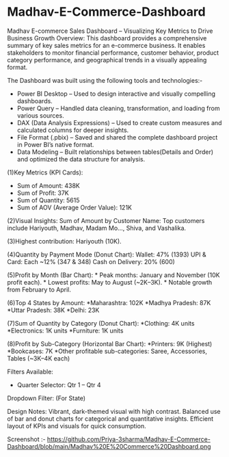 # Madhav-E-Commerce-Dashboard
Madhav E-commerce Sales Dashboard – Visualizing Key Metrics to Drive Business Growth
Overview:
This dashboard provides a comprehensive summary of key sales metrics for an e-commerce business. It enables stakeholders to monitor financial performance, customer behavior, product category performance, and geographical trends in a visually appealing format.

The Dashboard was built using the following tools and technologies:- 
* Power BI Desktop – Used to design interactive and visually compelling dashboards.
* Power Query – Handled data cleaning, transformation, and loading from various sources.
* DAX (Data Analysis Expressions) – Used to create custom measures and calculated columns for deeper insights.
* File Format (.pbix) – Saved and shared the complete dashboard project in Power BI’s native format.
* Data Modeling – Built relationships between tables(Details and Order)  and optimized the data structure for analysis.
  
(1)Key Metrics (KPI Cards):
* Sum of Amount: 438K
* Sum of Profit: 37K
* Sum of Quantity: 5615
* Sum of AOV (Average Order Value): 121K

(2)Visual Insights:
Sum of Amount by Customer Name:
Top customers include Hariyouth, Madhav, Madam Mo…, Shiva, and Vashalika.

(3)Highest contribution: Hariyouth (10K).

(4)Quantity by Payment Mode (Donut Chart):
   Wallet: 47% (1393)
   UPI & Card: Each ~12% (347 & 348)
   Cash on Delivery: 20% (600)
   
(5)Profit by Month (Bar Chart):
        * Peak months: January and November (10K profit each).
        * Lowest profits: May to August (~2K–3K).
        * Notable growth from February to April.

(6)Top 4 States by Amount:
*Maharashtra: 102K
*Madhya Pradesh: 87K
*Uttar Pradesh: 38K
*Delhi: 23K

(7)Sum of Quantity by Category (Donut Chart):
*Clothing: 4K units
*Electronics: 1K units
*Furniture: 1K units

(8)Profit by Sub-Category (Horizontal Bar Chart):
*Printers: 9K (Highest)
*Bookcases: 7K
*Other profitable sub-categories: Saree, Accessories, Tables (~3K–4K each)

Filters Available:
* Quarter Selector: Qtr 1 – Qtr 4

Dropdown Filter: (For State)

Design Notes:
Vibrant, dark-themed visual with high contrast.
Balanced use of bar and donut charts for categorical and quantitative insights.
Efficient layout of KPIs and visuals for quick consumption.

Screenshot :- https://github.com/Priya-3sharma/Madhav-E-Commerce-Dashboard/blob/main/Madhav%20E%20Commerce%20Dashboard.png
